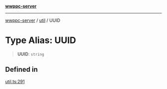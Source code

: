 [**wwppc-server**](../../README.md)

***

[wwppc-server](../../modules.md) / [util](../README.md) / UUID

# Type Alias: UUID

> **UUID**: `string`

## Defined in

[util.ts:291](https://github.com/WWPPC/WWPPC-server/blob/8fa1fab7588b7cc0d91c585786635fd288d3453c/src/util.ts#L291)
